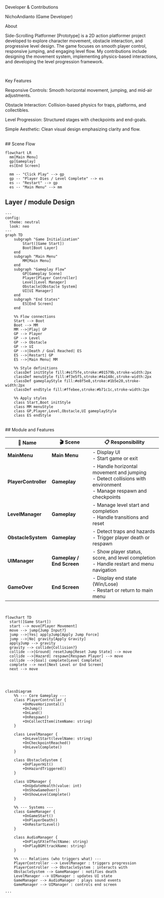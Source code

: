 Developer & Contributions

NichoAndianto (Game Developer)
<br>

About

Side-Scrolling Platformer [Prototype] is a 2D action platformer project developed to explore character movement, obstacle interaction, and progressive level design. The game focuses on smooth player control, responsive jumping, and engaging level flow. My contributions include designing the movement system, implementing physics-based interactions, and developing the level progression framework.

<br>

Key Features

Responsive Controls: Smooth horizontal movement, jumping, and mid-air adjustments.

Obstacle Interaction: Collision-based physics for traps, platforms, and collectibles.

Level Progression: Structured stages with checkpoints and end-goals.

Simple Aesthetic: Clean visual design emphasizing clarity and flow.

<br>
## Scene Flow 

```mermaid
flowchart LR
  mm[Main Menu]
  gp[Gameplay]
  es[End Screen]

  mm -- "Click Play" --> gp
  gp -- "Player Dies / Level Complete" --> es
  es -- "Restart" --> gp
  es -- "Main Menu" --> mm

```
## Layer / module Design 

```mermaid
---
config:
  theme: neutral
  look: neo
---
graph TD
    subgraph "Game Initialization"
        Start([Game Start])
        Boot[Boot Layer]
    end
    subgraph "Main Menu"
        MM[Main Menu]
    end
    subgraph "Gameplay Flow"
        GP[Gameplay Scene]
        Player[Player Controller]
        Level[Level Manager]
        Obstacle[Obstacle System]
        UI[UI Manager]
    end
    subgraph "End States"
        ES[End Screen]
    end

    %% Flow connections
    Start --> Boot
    Boot --> MM
    MM -->|Play| GP
    GP --> Player
    GP --> Level
    GP --> Obstacle
    GP --> UI
    GP -->|Death / Goal Reached| ES
    ES -->|Restart| GP
    ES -->|Main Menu| MM

    %% Style definitions
    classDef initStyle fill:#e1f5fe,stroke:#01579b,stroke-width:2px
    classDef menuStyle fill:#f3e5f5,stroke:#4a148c,stroke-width:2px
    classDef gameplayStyle fill:#e8f5e8,stroke:#1b5e20,stroke-width:2px
    classDef endStyle fill:#ffebee,stroke:#b71c1c,stroke-width:2px

    %% Apply styles
    class Start,Boot initStyle
    class MM menuStyle
    class GP,Player,Level,Obstacle,UI gameplayStyle
    class ES endStyle

```

<br>
## Module and Features

| 📂 Name              | 🎬 Scene                  | 📋 Responsibility                                                                                                      |
| -------------------- | ------------------------- | ---------------------------------------------------------------------------------------------------------------------- |
| **MainMenu**         | **Main Menu**             | - Display UI<br/>- Start game or exit                                                                                  |
| **PlayerController** | **Gameplay**              | - Handle horizontal movement and jumping<br/>- Detect collisions with environment<br/>- Manage respawn and checkpoints |
| **LevelManager**     | **Gameplay**              | - Manage level start and completion<br/>- Handle transitions and reset                                                 |
| **ObstacleSystem**   | **Gameplay**              | - Detect traps and hazards<br/>- Trigger player death or respawn                                                       |
| **UIManager**        | **Gameplay / End Screen** | - Show player status, score, and level completion<br/>- Handle restart and menu navigation                             |
| **GameOver**         | **End Screen**            | - Display end state (Win/Lose)<br/>- Restart or return to main menu                                                    |

<br>

```mermaid
flowchart TD
  start([Game Start])
  start --> move[Player Movement]
  move --> jump{Jump Input?}
  jump -->|Yes| applyJump[Apply Jump Force]
  jump -->|No| gravity[Apply Gravity]
  applyJump --> gravity
  gravity --> collide{Collision?}
  collide -->|Ground| resetJump[Reset Jump State] --> move
  collide -->|Hazard| respawn[Respawn Player] --> move
  collide -->|Goal| complete[Level Complete]
  complete --> next[Next Level or End Screen]
  next --> move


```

<br>

```mermaid
classDiagram
    %% --- Core Gameplay ---
    class PlayerController {
        +OnMoveHorizontal()
        +OnJump()
        +OnLand()
        +OnRespawn()
        +OnCollectItem(itemName: string)
    }

    class LevelManager {
        +OnLevelStart(levelName: string)
        +OnCheckpointReached()
        +OnLevelComplete()
    }

    class ObstacleSystem {
        +OnPlayerHit()
        +OnHazardTriggered()
    }

    class UIManager {
        +OnUpdateHealth(value: int)
        +OnShowGameOver()
        +OnShowLevelComplete()
    }

    %% --- Systems ---
    class GameManager {
        +OnGameStart()
        +OnPlayerDeath()
        +OnRestartLevel()
    }

    class AudioManager {
        +OnPlaySFX(effectName: string)
        +OnPlayBGM(trackName: string)
    }

    %% --- Relations (who triggers what) ---
    PlayerController --> LevelManager : triggers progression
    PlayerController --> ObstacleSystem : interacts with
    ObstacleSystem --> GameManager : notifies death
    LevelManager --> UIManager : updates UI state
    GameManager --> AudioManager : plays sound events
    GameManager --> UIManager : controls end screen

'''
